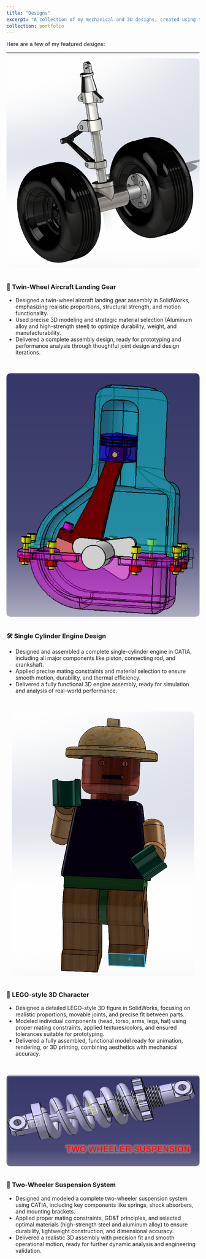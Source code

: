 ```yaml
---
title: "Designs"
excerpt: "A collection of my mechanical and 3D designs, created using tools like SolidWorks and CATIA. These projects highlight my interest in design fundamentals and real-world applications. 1<br/><img src='/images/cad_design.jpg'>"
collection: portfolio
---
```


Here are a few of my featured designs:


<style>
.design-section {
  display: flex;
  flex-wrap: wrap;
  align-items: center;
  margin-bottom: 2rem;
}
.design-section img {
  max-width: 45%;
  border-radius: 10px;
  margin-right: 5%;
}
.design-section .desc {
  flex: 1;
  min-width: 250px;
}
@media (max-width: 1000px) {
  .design-section {
    flex-direction: column;
  }
  .design-section img {
    max-width: 100%;
    margin-right: 0;
    margin-bottom: 1rem;
  }
}
</style>

---

<div class="design-section">
  <img src="/images/air_craft_design.png" alt="Landing Gear Design">
  <div class="desc">
    <h3>🛬 Twin-Wheel Aircraft Landing Gear</h3>
    <ul>
        <li>Designed a twin-wheel aircraft landing gear assembly in SolidWorks, emphasizing realistic proportions, structural strength, and motion functionality.</li>
        <li>Used precise 3D modeling and strategic material selection (Aluminum alloy and high-strength steel) to optimize durability, weight, and manufacturability.</li>
        <li>Delivered a complete assembly design, ready for prototyping and performance analysis through thoughtful joint design and design iterations.</li>
    </ul>
  </div>
</div>

<div class="design-section">
  <img src="/images/single_cylinder_engine .png" alt="Single Cylinder Engine">
  <div class="desc">
    <h3>🛠️ Single Cylinder Engine Design</h3>
    <ul>
        <li>Designed and assembled a complete single-cylinder engine in CATIA, including all major components like piston, connecting rod, and crankshaft.</li>
        <li> Applied precise mating constraints and material selection to ensure smooth motion, durability, and thermal efficiency.</li>
        <li>  Delivered a fully functional 3D engine assembly, ready for simulation and analysis of real-world performance.</li>
    </ul>
  </div>
</div>

<div class="design-section">
  <img src="/images/lego_robot.png" alt="LEGO-style Character">
  <div class="desc">
    <h3>🧱 LEGO-style 3D Character</h3>
    <ul>
        <li> Designed a detailed LEGO-style 3D figure in SolidWorks, focusing on realistic proportions, movable joints, and precise fit between parts.</li>
        <li>Modeled individual components (head, torso, arms, legs, hat) using proper mating constraints, applied textures/colors, and ensured tolerances suitable for prototyping.</li>
        <li>Delivered a fully assembled, functional model ready for animation, rendering, or 3D printing, combining aesthetics with mechanical accuracy.</li>
    </ul>
  </div>
</div>

<div class="design-section">
  <img src="/images/suspension_catia.png" alt="Two-Wheeler Suspension System">
  <div class="desc">
    <h3>🛵 Two-Wheeler Suspension System</h3>
    <ul>
        <li>Designed and modeled a complete two-wheeler suspension system using CATIA, including key components like springs, shock absorbers, and mounting brackets.  </li>
        <li>Applied proper mating constraints, GD&T principles, and selected optimal materials (high-strength steel and aluminum alloy) to ensure durability, lightweight construction, and dimensional accuracy.</li>
        <li>Delivered a realistic 3D assembly with precision fit and smooth operational motion, ready for further dynamic analysis and engineering validation.</li>
    </ul>
  </div>
</div>

